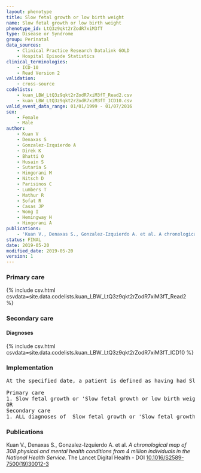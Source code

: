 ```yaml
---
layout: phenotype
title: Slow fetal growth or low birth weight
name: Slow fetal growth or low birth weight
phenotype_id: LtQ3z9qkt2rZodR7xiM3fT 
type: Disease or Syndrome
group: Perinatal
data_sources: 
    - Clinical Practice Research Datalink GOLD
    - Hospital Episode Statistics
clinical_terminologies: 
    - ICD-10
    - Read Version 2
validation: 
    - cross-source
codelists: 
    - kuan_LBW_LtQ3z9qkt2rZodR7xiM3fT_Read2.csv
    - kuan_LBW_LtQ3z9qkt2rZodR7xiM3fT_ICD10.csv
valid_event_data_range: 01/01/1999 - 01/07/2016
sex: 
    - Female
    - Male
author: 
    - Kuan V
    - Denaxas S
    - Gonzalez-Izquierdo A
    - Direk K
    - Bhatti O
    - Husain S
    - Sutaria S
    - Hingorani M
    - Nitsch D
    - Parisinos C
    - Lumbers T
    - Mathur R
    - Sofat R
    - Casas JP
    - Wong I
    - Hemingway H
    - Hingorani A
publications: 
    - 'Kuan V., Denaxas S., Gonzalez-Izquierdo A. et al. A chronological map of 308 physical and mental health conditions from 4 million individuals in the National Health Service. The Lancet Digital Health - DOI: 10.1016/S2589-7500(19)30012-3' 
status: FINAL
date: 2019-05-20
modified_date: 2019-05-20
version: 1
---
```

### Primary care 
{% include csv.html csvdata=site.data.codelists.kuan_LBW_LtQ3z9qkt2rZodR7xiM3fT_Read2 %}
### Secondary care 
#### Diagnoses 
{% include csv.html csvdata=site.data.codelists.kuan_LBW_LtQ3z9qkt2rZodR7xiM3fT_ICD10 %}
### Implementation 
<pre>At the specified date, a patient is defined as having had Slow fetal growth or 'Slow fetal growth or low birth weight' IF they meet the criteria for any of the following on or before the specified date. The earliest date on which the individual meets any of the following criteria on or before the specified date is defined as the first event date:

Primary care
1. Slow fetal growth or 'Slow fetal growth or low birth weight' diagnosis or history of diagnosis during a consultation AND IF the patient is aged < 1y at the first event date
OR
Secondary care
1. ALL diagnoses of  Slow fetal growth or 'Slow fetal growth or low birth weight' or history of diagnosis during a hospitalization AND IF the patient is aged < 1y at the first event date</pre> 
 
### Publications 
Kuan V., Denaxas S., Gonzalez-Izquierdo A. et al. _A chronological map of 308 physical and mental health conditions from 4 million individuals in the National Health Service_. The Lancet Digital Health - DOI <a href='https://www.thelancet.com/journals/landig/article/PIIS2589-7500(19)30012-3/fulltext'>10.1016/S2589-7500(19)30012-3</a>
